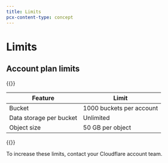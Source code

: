 ```yaml
---
title: Limits
pcx-content-type: concept
---
```


# Limits

## Account plan limits

{{<table-wrap>}}

| Feature                 | Limit                     |
| ------------------------| ------------------------- |
| Bucket                  | 1000 buckets per account  |
| Data storage per bucket | Unlimited                 |
| Object size             | 50 GB per object          |

{{</table-wrap>}}

To increase these limits, contact your Cloudflare account team.